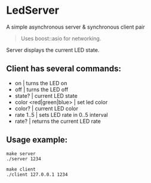 # LedServer
A simple asynchronous server &amp; synchronous client pair

> Uses boost::asio for networking.

Server displays the current LED state.


## Client has several commands:
- on     | turns the LED on
- off    | turns the LED off
- state? | current LED state
- color <red|green|blue>    | set led color
- color? | current LED color
- rate 1..5 | sets LED rate in 0..5 interval
- rate?  | returns the current LED rate

## Usage example:
```
make server  
./server 1234
```

```
make client
./client 127.0.0.1 1234
```
